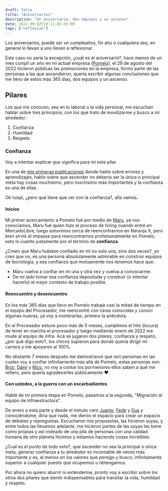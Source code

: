 ```yaml
---
draft: false
title: "Aniversarios"
description: "Un aniversario, dos equipos y un ascenso"
date: 2022-09-02T19:11:03-03:00
tags: ["reflexion"]
---
```

Los aniversarios, puede ser un cumpleaños, fin año o cualquiera sea, en general lo llevan a uno llevan a reflexionar.

Este caso no sería la excepción, ¿cuál es el aniversario?, hace menos de un mes cumplí un año en mi actual empresa 
([Pomelo](https://www.linkedin.com/company/pomelo-latam/mycompany/)), el 29 de agosto del 2022 hicieron públicas las 
promociones en la empresa, formo parte de las personas a las que ascendieron, quería escribir algunas conclusiones 
que me llevo de estos más 365 días, dos equipos y un ascenso.

## Pilares
Los que me conocen, sea en lo laboral o la vida personal, me escuchan hablar sobre tres principios, con los que trato 
de movilizarme y busco a mi alrededor:
1. Confianza
2. Humildad
3. Respeto

### Confianza
Voy a intentar explicar que significa para mí este pilar.

En una de [mis primeras publicaciones](https://luispe.github.io/blog/posts/mistakes-and-learnings/) donde hablo sobre 
errores y aprendizajes, hablo sobre que ascender no debería ser la única o principal meta hay cosas muchísimo, 
pero muchísimo más importantes y la confianza es una de ellas.

Ok luispi, ¿pero qué tiene que ver con la confianza?, alla vamos.

#### Inicios
Mi primer acercamiento a Pomelo fué por medio de [Maru](https://www.linkedin.com/in/marumoran/), ya nos conocíamos,
Maru fué quien hizo el proceso de hiring cuando entré en MercadoLibre, luego estuvimos cerca de reencontrarnos en 
Naranja X, pero bien sirvió el impasse para reencontrarnos profesionalmente en Pomelo, esto lo cuento justamente por
el término de **confianza**.

¿Creen que Maru hubiese confiado en mí no solo una, sino dos veces?, yo creo que no, es una persona
absolutamente admirable en construir equipos de tecnología, y esa confianza que mutuamente nos tenemos hace que:
- Maru vuelva a confiar en mí una y otra vez y vuelva a convocarme.
- De mi lado tomar esa confianza depositada y construir (o intentar hacerlo) el mejor contexto de trabajo posible.

#### Reencuentro y desencuentro
En los más 365 días que llevo en Pomelo trabaje casi la mitad de tiempo en el equipo del Procesador, me reencontré
con caras conocidas y conocí algunas nuevas, ya voy a nombrarlas, primero la anécdota.

En el Procesador estuve poco más de 5 meses, cumplimos el hito (locura) de tener en marcha el procesador y
luego mediando enero de 2022 me mude al equipo de infra.
Acá se jugaron dos pilares, confianza y respeto, ¿por qué digo esto?, los chicos supieron para donde quería dirigir
mi carrera y me apoyaron al 100%.

No obstante 7 meses después me demostraron que son personas en las cuales voy a confiar infinitamente más allá 
de Pomelo, estas personas son: [Brizi](https://www.linkedin.com/in/victoria-rodr%C3%ADguez-brizi-61639a55/), 
[Dami](https://www.linkedin.com/in/damian-tundis/) y [Nico](https://www.linkedin.com/in/nsarfati/), no voy a contar
los pormenores ellos saben a qué me refiero, pero quería agradecerles públicamente ❤️.

#### Con ustedes, a la guerra con un escarbadientes
Hablé de mi primera etapa en Pomelo, pasemos a la segunda, "Migración al equipo de Infraestructura".

De enero a esta parte y desde el minuto cero [Juanjo](https://www.linkedin.com/in/juanjosebehrend/),
[Fede](https://www.linkedin.com/in/federicodon/) y [Gus](https://www.linkedin.com/in/gustavo-adrian-gimenez-4894589b/)
y conociéndome, diría que nada, me dieron el espacio para crear un espacio de debates y repreguntas. Escucharon
mis propuestas, las hicieron suyas, y entre todos las llevamos adelante, me hicieron partes de las suyas las tome como 
propias y así rodeado de una pila de personas con una calidad humana de otro planeta hicimos y estamos haciendo cosas
increíbles.

¿Cuál es el punto de todo esto?, que ascender no sea la principal o única meta, generar confianza a tu alrededor es
incontable de veces más importante y es, al menos en los valores que persigo y busco, infinitamente superior a
cualquier puesto que ocupemos u obtengamos.

Por ahora no quiero aburrir ni extenderme, pronto voy a escribir sobre los otros dos pilares que siento indispensables
para transitar la vida, humildad y respeto.
